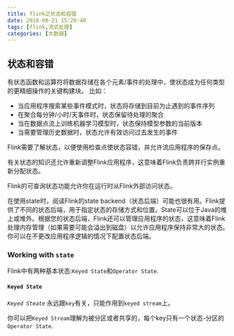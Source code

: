 ```yaml
---
title: flink之状态和容错
date: 2018-08-21 15:26:40
tags: [flink,流式处理]
categories: [大数据]
---
```

## 状态和容错
有状态函数和运算符将数据存储在各个元素/事件的处理中，使状态成为任何类型的更精细操作的关键构建块。
比如：
- 当应用程序搜索某些事件模式时，状态将存储到目前为止遇到的事件序列
- 在聚合每分钟/小时/天事件时，状态保留待处理的聚合
- 当在数据点流上训练机器学习模型时，状态保持模型参数的当前版本
- 当需要管理历史数据时，状态允许有效访问过去发生的事件

Flink需要了解状态，以便使用检查点使状态容错，并允许流应用程序的保存点。

有关状态的知识还允许重新调整Flink应用程序，这意味着Flink负责跨并行实例重新分配状态。

Flink的可查询状态功能允许你在运行时从Flink外部访问状态。

在使用state时，阅读Flink的state backend（状态后端）可能也很有用。Flink提供了不同的状态后端，用于指定状态的存储方式和位置。State可以位于Java的堆上或堆外。根据您的状态后端，Flink还可以管理应用程序的状态，这意味着Flink处理内存管理（如果需要可能会溢出到磁盘）以允许应用程序保持非常大的状态。你可以在不更改应用程序逻辑的情况下配置状态后端。

### Working with `state`
Flink中有两种基本状态:`Keyed State`和`Operator State`.
#### `Keyed State`
*`Keyed Steate`* 永远跟`key`有关，只能作用到`keyed stream`上。

你可以把`Keyed Stream`理解为被分区或者共享的，每个key只有一个状态-分区的`Operator State`.
